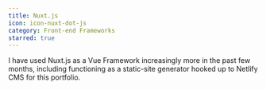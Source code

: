 ```yaml
---
title: Nuxt.js
icon: icon-nuxt-dot-js
category: Front-end Frameworks
starred: true
---
```

I have used Nuxt.js as a Vue Framework increasingly more in the past few months, including functioning as a static-site generator hooked up to Netlify CMS for this portfolio.